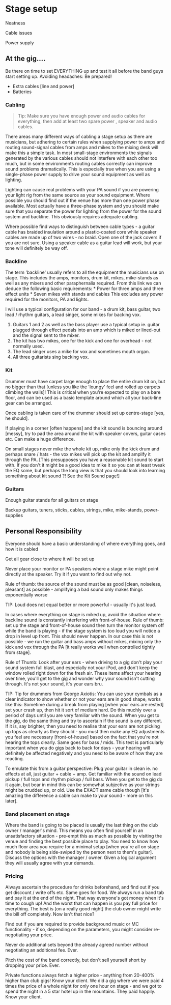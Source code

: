 # Stage setup

Neatness

Cable issues

Power supply

## At the gig.…

Be there on time to set EVERYTHING up and test it all before the band guys start setting up.
Avoiding headaches: Be prepared!
- Extra cables [line and power]
- Batteries

### Cabling

> Tip: Make sure you have enough power and audio cables for everything, then add at least two spare power , speaker and audio cables.

There areas many different ways of cabling a stage setup as there are musicians, but adhering to certain rules when supplying power to amps and routing sound-signal cables from amps and mikes to the mixing desk will make this a simple task.
In most small-stage environments the signals generated by the various cables should not interfere with each other too much, but in some environments routing cables correctly can improve sound problems dramatically. This is especially true when you are using a single-phase power supply to drive your sound equipment as well as lighting.

Lighting can cause real problems with your PA sound if you are powering your light rig from the same source as your sound equipment. Where possible you should find out if the venue has more than one power phase available. Most actually have a three-phase system and you should make sure that you separate the power for lighting from the power for the sound system and backline. This obviously requires adequate cabling.

Where possible find ways to distinguish between cable types - a guitar cable has braided insulation around a plastic-coated core while speaker cables are made up of two wires - no braid. Open one of the jack covers if you are not sure. Using a speaker cable as a guitar lead will work, but your tone will definitely be way off.

### Backline

The term 'backline' usually refers to all the equipment the musicians use on stage. This includes the amps, monitors, drum kit, mikes, mike-stands as well as any mixers and other paraphernalia required.
From this link we can deduce the following basic requirements:
    * Power for three amps and three effect units
    * Seven mikes with stands and cables
This excludes any power required for the monitors, PA and lights.

I will use a typical configuration for our band - a drum kit, bass guitar, two lead / rhythm guitars, a lead singer, some mikes for backing vox.
1.   Guitars 1 and 2 as well as the bass player use a typical setup ie. guitar plugged through effect pedals into an amp which is miked or lined-out and the signal sent to the mixer.
2.   The kit has two mikes, one for the kick and one for overhead - not normally used.
3.   The lead singer uses a mike for vox and sometimes mouth organ.
4.   All three guitarists sing backing vox.

### Kit

Drummer must have carpet large enough to place the entire drum kit on, but no bigger than that [unless you like the 'loungy' feel and rolled up carpets climbing the walls]! This is critical when you're expected to play on a bare floor, and can be used as a basic template around which all your back-line gear can be arranged.

Once cabling is taken care of the drummer should set up centre-stage [yes, he should].  

If playing in a corner [often happens] and the kit sound is bouncing around [messy], try to pad the area around the kit with speaker covers, guitar cases etc. Can make a huge difference.

On small stages never mike the whole kit up, mike only the kick drum and perhaps snare / hats - the vox mikes will pick up the kit and amplify it through the PA. [This presupposes you have a reasonable kit sound to start with. If you don't it might be a good idea to mike it so you can at least tweak the EQ some, but perhaps the long view is that you should look into learning something about kit sound ?! See the Kit Sound page!]

### Guitars

Enough guitar stands for all guitars on stage  

Backup guitars, tuners, sticks, cables, strings, mike, mike-stands, power-supplies  

## Personal Responsibility

Everyone should have a basic understanding of where everything goes, and how it is cabled  

Get all gear close to where it will be set up  

Never place your monitor or PA speakers where a stage mike might point directly at the speaker. Try it if you want to find out why not.  

Rule of thumb: the source of the sound must be as good [clean, noiseless, pleasant] as possible - amplifying a bad sound only makes things exponentially worse

TIP: Loud does not equal better or more powerful - usually it's just loud.  

In cases where everything on stage is miked up, avoid the situation where backline sound is constantly interfering with front-of-house. Rule of thumb: set up the stage and front-of-house sound then turn the monitor system off while the band is playing - if the stage system is too loud you will notice a drop in level up front. This should never happen. In our case this is not possible - we run the guitar and bass amps without mikes, mixing only the kick and vox through the PA [it really works well when controlled tightly from stage].

Rule of Thumb: Look after your ears - when driving to a gig don't play your sound system full blast, and especially not your iPod, and don't keep the window rolled right down for the fresh air. These items affect your hearing over time, you'll get to the gig and wonder why your sound isn't cutting through. It's not your sound, it's your ears bru.

TIP: Tip for drummers from George Axiotis: You can use your cymbals as a clear indicator to show whether or not your ears are in good shape, works like this: Sometime during a break from playing [when your ears are rested] set your crash up, then hit it sort of medium hard. Do this muchly over a period of days until you are very familiar with the sound. When you get to the gig, do the same thing and try to ascertain if the sound is any different. If it is, say brighter, then you need to realise that your ears are not picking up tops as clearly as they should - you must then make any EQ adjustments you feel are necessary [front-of-house] based on the fact that you're not hearing the tops clearly. Same goes for bass / mids. This test is particularly important when you do gigs back to back for days - your hearing will definitely be affected negatively and you need to be aware of how they are reacting.

To emulate this from a guitar perspective: Plug your guitar in clean ie. no effects at all, just guitar + cable + amp. Get familiar with the sound on lead pickup / full tops and rhythm pickup / full bass. When you get to the gig do it again, but bear in mind this can be somewhat subjective as your strings might be crudded up, or old. Use the EXACT same cable though [it's amazing the difference a cable can make to your sound - more on this later].

### Band placement  on stage

Where the band is going to be placed is usually the last thing on the club owner / manager's mind. This means you often find yourself in an unsatisfactory situation - pre-empt this as much as possible by visiting the venue and finding the best possible place to play. You need to know how much floor area you require for a minimal setup [when you're all on stage and nobody is being side-swiped by the person next to them's guitar]. Discuss the options with the manager / owner. Given a logical argument they will usually agree with your demands.

### Pricing

Always ascertain the procedure for drinks beforehand, and find out if you get discount / write offs etc. Same goes for food. We always run a band tab and pay it at the end of the night. That way everyone's got money when it's time to cough up! And the worst that can happen is you pay full price for everything. The best is [on a really good night] the club owner might write the bill off completely. Now isn't that nice?  

Find out if you are required to provide background music or MC functionality - if so, depending on the parameters, you might consider re-negotiating your price.  

Never do additional sets beyond the already agreed number without negotiating an additional fee. Ever.  

Pitch the cost of the band correctly, but don't sell yourself short by dropping your price. Ever.  

Private functions always fetch a higher price - anything from 20-400% higher than club gigs! Know your client. We did a gig where we were paid 4 times the price of a whole night for only one hour on stage - and we got to spend the night in a 5 star hotel up in the mountains. They paid happily. Know your client.
